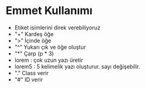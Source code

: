 # Emmet Kullanımı
- Etiket isimlerini direk verebiliyoruz
- "+" Kardeş öğe
- ">" İçinde öğe
- "^" Yukarı çık ve öğe oluştur
- "*" Çarp (p * 3)
- lorem : çok uzun yazı üretir
- lorem5 : 5 kelimelik yazı oluşturur. sayı değişebilir.
- "." Class verir
- "#" ID verir